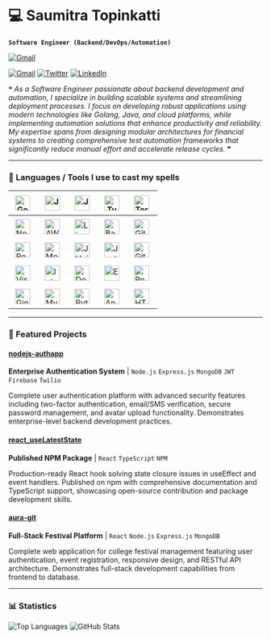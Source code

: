 # 💻 Saumitra Topinkatti

**`Software Engineer (Backend/DevOps/Automation)`**

<a href="https://this-is-saumitra.netlify.app"><img alt="Gmail" src="https://img.shields.io/badge/Portfolio-000000?style=for-the-badge&logoColor=white" /></a>

<a href="mailto:dev1912.sbtopzzz@gmail.com"><img alt="Gmail" src="https://img.shields.io/badge/Gmail-D14836?style=for-the-badge&logo=gmail&logoColor=white" /></a>
<a href="https://twitter.com/sbtopzzz"><img alt="Twitter" src="https://img.shields.io/badge/Twitter-1DA1F2?style=for-the-badge&logo=twitter&logoColor=white" /></a>
<a href="https://www.linkedin.com/in/saumitra-topinkatti-45a577208/"><img alt="LinkedIn" src="https://img.shields.io/badge/LinkedIn-0077B5?style=for-the-badge&logo=linkedin&logoColor=white" /></a>

❝ _As a Software Engineer passionate about backend development and automation, I specialize in building scalable systems and streamlining deployment processes. I focus on developing robust applications using modern technologies like Golang, Java, and cloud platforms, while implementing automation solutions that enhance productivity and reliability. My expertise spans from designing modular architectures for financial systems to creating comprehensive test automation frameworks that significantly reduce manual effort and accelerate release cycles._ ❞

---

### 🧰 Languages / Tools I use to cast my spells

| <img align="left" alt="Golang" width="30px" style="padding: 5px;" src="https://cdn.jsdelivr.net/gh/devicons/devicon/icons/go/go-original.svg" />                         | <img align="left" alt="Java" width="30px" style="padding: 5px;" src="https://cdn.jsdelivr.net/gh/devicons/devicon/icons/java/java-original.svg" />                     | <img align="left" alt="JavaScript" width="30px" style="padding: 5px;" src="https://cdn.jsdelivr.net/gh/devicons/devicon/icons/javascript/javascript-original.svg" />     | <img align="left" alt="TypeScript" width="30px" style="padding: 5px;" src="https://cdn.jsdelivr.net/gh/devicons/devicon/icons/typescript/typescript-original.svg" />    | <img align="left" alt="Terraform" width="30px" style="padding: 5px;" src="https://cdn.jsdelivr.net/gh/devicons/devicon/icons/terraform/terraform-original.svg" />       |
| ------------------------------------------------------------------------------------------------------------------------------------------------------------------------ | ------------------------------------------------------------------------------------------------------------------------------------------------------------------------ | ------------------------------------------------------------------------------------------------------------------------------------------------------------------------ | ----------------------------------------------------------------------------------------------------------------------------------------------------------------------- | ------------------------------------------------------------------------------------------------------------------------------------------------------------------------ |
| <img align="left" alt="NodeJS" width="30px" style="padding: 5px;" src="https://cdn.jsdelivr.net/gh/devicons/devicon/icons/nodejs/nodejs-original-wordmark.svg" />      | <img align="left" alt="AWS" width="30px" style="padding: 5px;" src="https://cdn.jsdelivr.net/gh/devicons/devicon/icons/amazonwebservices/amazonwebservices-original-wordmark.svg" /> | <img align="left" alt="Linux" width="30px" style="padding: 5px;" src="https://cdn.jsdelivr.net/gh/devicons/devicon/icons/linux/linux-original.svg" />                 | <img align="left" alt="Bash" width="30px" style="padding: 5px;" src="https://cdn.jsdelivr.net/gh/devicons/devicon@latest/icons/bash/bash-original.svg" />                | <img align="left" alt="Git" width="30px" style="padding: 5px;" src="https://cdn.jsdelivr.net/gh/devicons/devicon/icons/git/git-plain-wordmark.svg" />                  |
| <img align="left" alt="PostgreSQL" width="30px" style="padding: 5px;" src="https://cdn.jsdelivr.net/gh/devicons/devicon/icons/postgresql/postgresql-original.svg" />   | <img align="left" alt="MongoDB" width="30px" style="padding: 5px;" src="https://cdn.jsdelivr.net/gh/devicons/devicon/icons/mongodb/mongodb-original-wordmark.svg" />   | <img align="left" alt="JUnit 5" width="30px" style="padding: 5px;"  src="https://cdn.jsdelivr.net/gh/devicons/devicon@latest/icons/junit/junit-original.svg" />         | <img align="left" alt="Jest" width="30px" style="padding: 5px;" src="https://cdn.jsdelivr.net/gh/devicons/devicon/icons/jest/jest-plain.svg" />                        | <img align="left" alt="GitHub Actions" width="30px" style="padding: 5px;" src="https://cdn.jsdelivr.net/gh/devicons/devicon/icons/github/github-original.svg" />       |
| <img align="left" alt="Visual Studio Code" width="30px" style="padding: 5px;" src="https://cdn.jsdelivr.net/gh/devicons/devicon/icons/vscode/vscode-original.svg" />   | <img align="left" alt="IntelliJ" width="30px" style="padding: 5px;" src="https://cdn.jsdelivr.net/gh/devicons/devicon/icons/intellij/intellij-original.svg" />         | <img align="left" alt="Docker" width="30px" style="padding: 5px;" src="https://cdn.jsdelivr.net/gh/devicons/devicon/icons/docker/docker-original.svg" />                | <img align="left" alt="ExpressJS" width="30px" style="padding: 5px;" src="https://cdn.jsdelivr.net/gh/devicons/devicon/icons/express/express-original.svg" />           | <img align="left" alt="ReactJS" width="30px" style="padding: 5px;" src="https://cdn.jsdelivr.net/gh/devicons/devicon/icons/react/react-original.svg" />                |
| <img align="left" alt="Gin" width="30px" style="padding: 5px;" src="https://cdn.jsdelivr.net/gh/devicons/devicon/icons/go/go-original.svg" />                          | <img align="left" alt="MySQL" width="30px" style="padding: 5px;" src="https://cdn.jsdelivr.net/gh/devicons/devicon/icons/mysql/mysql-original-wordmark.svg" />           | <img align="left" alt="Python" width="30px" style="padding: 5px;" src="https://cdn.jsdelivr.net/gh/devicons/devicon/icons/python/python-original.svg" />                | <img align="left" alt="Android Studio" width="30px" style="padding: 5px;" src="https://cdn.jsdelivr.net/gh/devicons/devicon/icons/androidstudio/androidstudio-original.svg" /> | <img align="left" alt="HTML5" width="30px" style="padding: 5px;" src="https://cdn.jsdelivr.net/gh/devicons/devicon/icons/html5/html5-original-wordmark.svg" />         |

---

### 🚀 Featured Projects

#### [nodejs-authapp](https://github.com/SBTopZZZ-LG/nodejs-authapp)

**Enterprise Authentication System** | `Node.js` `Express.js` `MongoDB` `JWT` `Firebase` `Twilio`

Complete user authentication platform with advanced security features including two-factor authentication, email/SMS verification, secure password management, and avatar upload functionality. Demonstrates enterprise-level backend development practices.

#### [react_useLatestState](https://github.com/MakeItBuildIt/react_useLatestState)

**Published NPM Package** | `React` `TypeScript` `NPM`

Production-ready React hook solving state closure issues in useEffect and event handlers. Published on npm with comprehensive documentation and TypeScript support, showcasing open-source contribution and package development skills.

#### [aura-git](https://github.com/SBTopZZZ-LG/aura-git)

**Full-Stack Festival Platform** | `React` `Node.js` `Express.js` `MongoDB`

Complete web application for college festival management featuring user authentication, event registration, responsive design, and RESTful API architecture. Demonstrates full-stack development capabilities from frontend to database.



---

### 📊 Statistics

<img alt="Top Languages" src="https://github-readme-stats-sbtopzzz-lg.vercel.app/api/top-langs/?username=SBTopZZZ-LG&layout=compact&exclude_repo=Unity3D-Dodgy,CSharp-Huffman-Program,my-first-unity-game,flutter-banking_app,flutter-marketer-jr,ClipIt-FlutterWeb,flutter_render_box_exposed,jsonparser_c,cpp_sudoku,cpp_tictactoe&bg_color=45,ffffff,dddddd&text_color=000000&hide=HTML,CMake,C,CSS,Dart,C%2B%2B&custom_title=Top%20Languages" />

<img alt="GitHub Stats" src="https://github-readme-stats-sbtopzzz-lg.vercel.app/api?username=SBTopZZZ-LG&show_icons=true&layout=compact&bg_color=45,ffffff,dddddd&text_color=000000&custom_title=GitHub%20Stats" />
